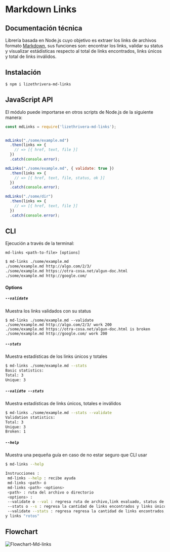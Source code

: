 # Markdown Links

## Documentación técnica
Librería basada en Node.js cuyo objetivo es extraer los links de archivos formato [Markdown](https://es.wikipedia.org/wiki/Markdown), sus funciones son: encontrar los links, validar su status y visualizar estádisticas respecto al total de links encontrados, links únicos y total de links inválidos.
 
## Instalación

`$ npm i lizethrivera-md-links`

## JavaScript API
El módulo puede importarse en otros scripts de Node.js de la siguiente manera:

```js
const mdLinks = require('lizethrivera-md-links');


mdLinks("./some/example.md")
  .then(links => {
    // => [{ href, text, file }]
  })
  .catch(console.error);

mdLinks("./some/example.md", { validate: true })
  .then(links => {
    // => [{ href, text, file, status, ok }]
  })
  .catch(console.error);

mdLinks("./some/dir")
  .then(links => {
    // => [{ href, text, file }]
  })
  .catch(console.error);
```


## CLI
Ejecución a través de la terminal:

`md-links <path-to-file> [options]`

```sh
$ md-links ./some/example.md
./some/example.md http://algo.com/2/3/ 
./some/example.md https://otra-cosa.net/algun-doc.html
./some/example.md http://google.com/
```
#### Options

##### `--validate`

Muestra los links validados con su status

```sh13d99df067c1
$ md-links ./some/example.md --validate
./some/example.md http://algo.com/2/3/ work 200 
./some/example.md https://otra-cosa.net/algun-doc.html is broken
./some/example.md http://google.com/ work 200
```


##### `--stats`

Muestra estadísticas de los links únicos y totales

```sh
$ md-links ./some/example.md --stats
Basic statistics:
Total: 3
Unique: 3
```


##### `--validte --stats`
Muestra estadísticas de links únicos, totales e inválidos

```sh
$ md-links ./some/example.md --stats --validate
Validation statistics:
Total: 3
Unique: 3
Broken: 1
```


##### `--help`
Muestra una pequeña guía en caso de no estar seguro que CLI usar

```sh
$ md-links --help

Instrucciones :  
 md-links --help : recibe ayuda 
 md-links <path> ó 
 md-links <path> <options> 
 <path> : ruta del archivo o directorio 
 <options> : 
 --validate o --val : regresa ruta de archivo,link evaluado, status de link ; 
 --stats o --s : regresa la cantidad de links encontrados y links únicos; 
 --validate --stats : regresa regresa la cantidad de links encontrados, links únicos
y links "rotos"
```

## Flowchart
![Flowchart-Md-links](https://github.com/LizethRivera04/CDMX009-MdLinks/blob/master/img/Flowchart%20Md-links.jpg)

